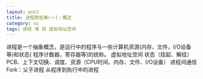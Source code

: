 ```yaml
---
layout: post
title: 进程那些事(一)：概述
category: os
tags: 进程 堆 栈 虚拟地址空间
---
```


进程是一个抽象概念，是运行中的程序与一些计算机资源(内存，文件，I/O设备等)和状态(
程序计数器，寄存器等)的统称。
虚拟地址空间
状态（挂起、解挂）
PCB、上下文切换、调度、资源（CPU时间、内存、文件、I/O设备）
进程间通信
Fork：父子进程
从程序到执行中的进程

